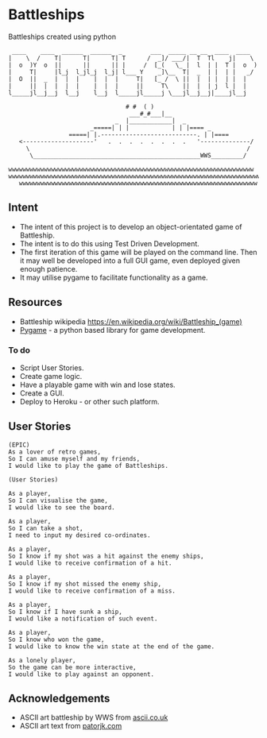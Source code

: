 # Battleships
Battleships created using python
```
 ____    ____  ______  ______  _        ___  _____ __ __  ____  ____  
|    \  /    T|      T|      T| T      /  _]/ ___/|  T  Tl    j|    \
|  o  )Y  o  ||      ||      || |     /  [_(   \_ |  l  | |  T |  o  )
|     T|     |l_j  l_jl_j  l_j| l___ Y    _]\__  T|  _  | |  | |   _/
|  O  ||  _  |  |  |    |  |  |     T|   [_ /  \ ||  |  | |  | |  |   
|     ||  |  |  |  |    |  |  |     ||     T\    ||  |  | j  l |  |   
l_____jl__j__j  l__j    l__j  l_____jl_____j \___jl__j__j|____jl__j   

```
```
                                 # #  ( )
                                  ___#_#___|__
                              _  |____________|  _
                       _=====| | |            | | |==== _
                 =====| |.---------------------------. | |====
   <--------------------'   .  .  .  .  .  .  .  .   '--------------/
     \                                                             /
      \_______________________________________________WWS_________/
  wwwwwwwwwwwwwwwwwwwwwwwwwwwwwwwwwwwwwwwwwwwwwwwwwwwwwwwwwwwwwwwwwwwww
wwwwwwwwwwwwwwwwwwwwwwwwwwwwwwwwwwwwwwwwwwwwwwwwwwwwwwwwwwwwwwwwwwwwwwww
   wwwwwwwwwwwwwwwwwwwwwwwwwwwwwwwwwwwwwwwwwwwwwwwwwwwwwwwwwwwwwwwwwww
```

## Intent
- The intent of this project is to develop an object-orientated game of Battleship.
- The intent is to do this using Test Driven Development.
- The first iteration of this game will be played on the command line. Then it may well be developed into a full GUI game, even deployed given enough patience.
- It may utilise pygame to facilitate functionality as a game.

## Resources
* Battleship wikipedia <https://en.wikipedia.org/wiki/Battleship_(game)>
* [Pygame](https://www.pygame.org/news) - a python based library for game development.

### To do
- Script User Stories.
- Create game logic.
- Have a playable game with win and lose states.
- Create a GUI.
- Deploy to Heroku - or other such platform.

## User Stories
```
(EPIC)
As a lover of retro games,
So I can amuse myself and my friends,
I would like to play the game of Battleships.

(User Stories)

As a player,
So I can visualise the game,
I would like to see the board.

As a player,
So I can take a shot,
I need to input my desired co-ordinates.

As a player,
So I know if my shot was a hit against the enemy ships,
I would like to receive confirmation of a hit.

As a player,
So I know if my shot missed the enemy ship,
I would like to receive confirmation of a miss.

As a player,
So I know if I have sunk a ship,
I would like a notification of such event.

As a player,
So I know who won the game,
I would like to know the win state at the end of the game.

As a lonely player,
So the game can be more interactive,
I would like to play against an opponent.
```
## Acknowledgements
- ASCII art battleship by WWS from [ascii.co.uk](http://ascii.co.uk/art/battleship)
- ASCII art text from [patorjk.com](http://patorjk.com/software/taag/#p=testall&f=Abraxis-Big&t=battleship)
